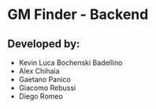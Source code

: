 # GM Finder - Backend

## Developed by:

- Kevin Luca Bochenski Badellino  
- Alex Chihaia  
- Gaetano Panico  
- Giacomo Rebussi  
- Diego Romeo